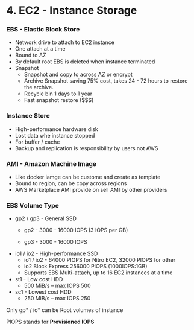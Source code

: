 # 4. EC2 - Instance Storage

### EBS - Elastic Block Store

- Network drive to attach to EC2 instance
- One attach at a time
- Bound to AZ
- By default root EBS is deleted when instance terminated
- Snapshot
    - Snapshot and copy to across AZ or encrypt
    - Archive Snapshot saving 75% cost, takes 24 - 72 hours to restore the archive.
    - Recycle bin 1 days to 1 year
    - Fast snapshot restore ($$$)

### Instance Store

- High-performance hardware disk
- Lost data whe instance stopped
- For buffer / cache
- Backup and replication is responsibility by users not AWS

### AMI - Amazon Machine Image

- Like docker iamge can be custome and create as template
- Bound to region, can be copy across regions
- AWS Marketplace AMI provide on sell AMI by other providers

### EBS Volume Type

- gp2 / gp3 - General SSD
    - gp2 - 3000 - 16000 IOPS (3 IOPS per GB)
    
    - gp3 - 3000 - 16000 IOPS
- io1 / io2 - High-performance SSD
    - io1 / io2 - 64000 PIOPS for Nitro EC2, 32000 PIOPS for other
    - io2 Block Express 256000 PIOPS (1000IOPS:1GB)
    - Supports EBS Multi-attach, up to 16 EC2 instances at a time
- st1 - Low cost HDD
    - 500 MiB/s – max IOPS 500
- sc1 - Lowest cost HDD
    - 250 MiB/s – max IOPS 250

Only gp* / io* can be Root volumes of instance

PIOPS stands for **Provisioned IOPS**